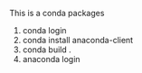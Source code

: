 This is a conda packages

1. conda login
2. conda install anaconda-client
3. conda build .
4. anaconda login
